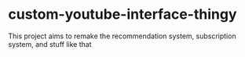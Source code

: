 # custom-youtube-interface-thingy
This project aims to remake the recommendation system, subscription system, and stuff like that
